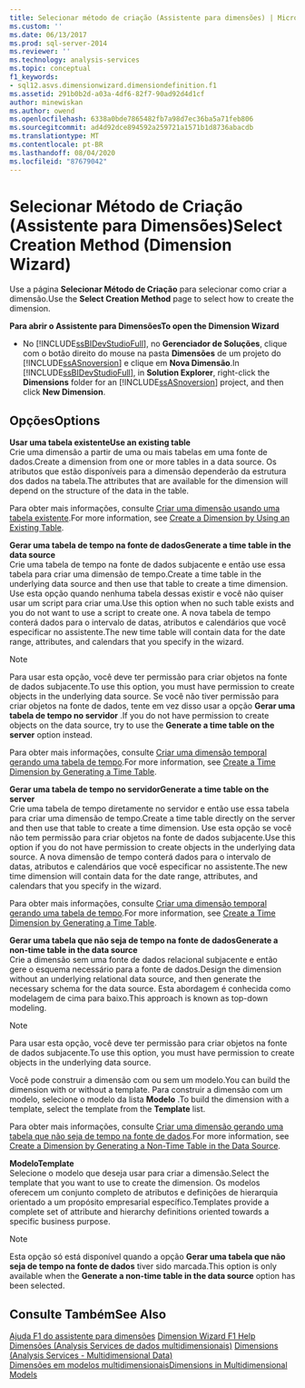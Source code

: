 ```yaml
---
title: Selecionar método de criação (Assistente para dimensões) | Microsoft Docs
ms.custom: ''
ms.date: 06/13/2017
ms.prod: sql-server-2014
ms.reviewer: ''
ms.technology: analysis-services
ms.topic: conceptual
f1_keywords:
- sql12.asvs.dimensionwizard.dimensiondefinition.f1
ms.assetid: 291b0b2d-a03a-4df6-82f7-90ad92d4d1cf
author: minewiskan
ms.author: owend
ms.openlocfilehash: 6338a0bde7865482fb7a98d7ec36ba5a71feb806
ms.sourcegitcommit: ad4d92dce894592a259721a1571b1d8736abacdb
ms.translationtype: MT
ms.contentlocale: pt-BR
ms.lasthandoff: 08/04/2020
ms.locfileid: "87679042"
---
```

# <a name="select-creation-method-dimension-wizard"></a><span data-ttu-id="9b4eb-102">Selecionar Método de Criação (Assistente para Dimensões)</span><span class="sxs-lookup"><span data-stu-id="9b4eb-102">Select Creation Method (Dimension Wizard)</span></span>
  <span data-ttu-id="9b4eb-103">Use a página **Selecionar Método de Criação** para selecionar como criar a dimensão.</span><span class="sxs-lookup"><span data-stu-id="9b4eb-103">Use the **Select Creation Method** page to select how to create the dimension.</span></span>  
  
 <span data-ttu-id="9b4eb-104">**Para abrir o Assistente para Dimensões**</span><span class="sxs-lookup"><span data-stu-id="9b4eb-104">**To open the Dimension Wizard**</span></span>  
  
-   <span data-ttu-id="9b4eb-105">No [!INCLUDE[ssBIDevStudioFull](../includes/ssbidevstudiofull-md.md)], no **Gerenciador de Soluções**, clique com o botão direito do mouse na pasta **Dimensões** de um projeto do [!INCLUDE[ssASnoversion](../includes/ssasnoversion-md.md)] e clique em **Nova Dimensão**.</span><span class="sxs-lookup"><span data-stu-id="9b4eb-105">In [!INCLUDE[ssBIDevStudioFull](../includes/ssbidevstudiofull-md.md)], in **Solution Explorer**, right-click the **Dimensions** folder for an [!INCLUDE[ssASnoversion](../includes/ssasnoversion-md.md)] project, and then click **New Dimension**.</span></span>  
  
## <a name="options"></a><span data-ttu-id="9b4eb-106">Opções</span><span class="sxs-lookup"><span data-stu-id="9b4eb-106">Options</span></span>  
 <span data-ttu-id="9b4eb-107">**Usar uma tabela existente**</span><span class="sxs-lookup"><span data-stu-id="9b4eb-107">**Use an existing table**</span></span>  
 <span data-ttu-id="9b4eb-108">Crie uma dimensão a partir de uma ou mais tabelas em uma fonte de dados.</span><span class="sxs-lookup"><span data-stu-id="9b4eb-108">Create a dimension from one or more tables in a data source.</span></span> <span data-ttu-id="9b4eb-109">Os atributos que estão disponíveis para a dimensão dependerão da estrutura dos dados na tabela.</span><span class="sxs-lookup"><span data-stu-id="9b4eb-109">The attributes that are available for the dimension will depend on the structure of the data in the table.</span></span>  
  
 <span data-ttu-id="9b4eb-110">Para obter mais informações, consulte [Criar uma dimensão usando uma tabela existente](multidimensional-models/create-a-dimension-by-using-an-existing-table.md).</span><span class="sxs-lookup"><span data-stu-id="9b4eb-110">For more information, see [Create a Dimension by Using an Existing Table](multidimensional-models/create-a-dimension-by-using-an-existing-table.md).</span></span>  
  
 <span data-ttu-id="9b4eb-111">**Gerar uma tabela de tempo na fonte de dados**</span><span class="sxs-lookup"><span data-stu-id="9b4eb-111">**Generate a time table in the data source**</span></span>  
 <span data-ttu-id="9b4eb-112">Crie uma tabela de tempo na fonte de dados subjacente e então use essa tabela para criar uma dimensão de tempo.</span><span class="sxs-lookup"><span data-stu-id="9b4eb-112">Create a time table in the underlying data source and then use that table to create a time dimension.</span></span> <span data-ttu-id="9b4eb-113">Use esta opção quando nenhuma tabela dessas existir e você não quiser usar um script para criar uma.</span><span class="sxs-lookup"><span data-stu-id="9b4eb-113">Use this option when no such table exists and you do not want to use a script to create one.</span></span> <span data-ttu-id="9b4eb-114">A nova tabela de tempo conterá dados para o intervalo de datas, atributos e calendários que você especificar no assistente.</span><span class="sxs-lookup"><span data-stu-id="9b4eb-114">The new time table will contain data for the date range, attributes, and calendars that you specify in the wizard.</span></span>  
  
> [!NOTE]  
>  <span data-ttu-id="9b4eb-115">Para usar esta opção, você deve ter permissão para criar objetos na fonte de dados subjacente.</span><span class="sxs-lookup"><span data-stu-id="9b4eb-115">To use this option, you must have permission to create objects in the underlying data source.</span></span> <span data-ttu-id="9b4eb-116">Se você não tiver permissão para criar objetos na fonte de dados, tente em vez disso usar a opção **Gerar uma tabela de tempo no servidor** .</span><span class="sxs-lookup"><span data-stu-id="9b4eb-116">If you do not have permission to create objects on the data source, try to use the **Generate a time table on the server** option instead.</span></span>  
  
 <span data-ttu-id="9b4eb-117">Para obter mais informações, consulte [Criar uma dimensão temporal gerando uma tabela de tempo](multidimensional-models/create-a-time-dimension-by-generating-a-time-table.md).</span><span class="sxs-lookup"><span data-stu-id="9b4eb-117">For more information, see [Create a Time Dimension by Generating a Time Table](multidimensional-models/create-a-time-dimension-by-generating-a-time-table.md).</span></span>  
  
 <span data-ttu-id="9b4eb-118">**Gerar uma tabela de tempo no servidor**</span><span class="sxs-lookup"><span data-stu-id="9b4eb-118">**Generate a time table on the server**</span></span>  
 <span data-ttu-id="9b4eb-119">Crie uma tabela de tempo diretamente no servidor e então use essa tabela para criar uma dimensão de tempo.</span><span class="sxs-lookup"><span data-stu-id="9b4eb-119">Create a time table directly on the server and then use that table to create a time dimension.</span></span> <span data-ttu-id="9b4eb-120">Use esta opção se você não tem permissão para criar objetos na fonte de dados subjacente.</span><span class="sxs-lookup"><span data-stu-id="9b4eb-120">Use this option if you do not have permission to create objects in the underlying data source.</span></span> <span data-ttu-id="9b4eb-121">A nova dimensão de tempo conterá dados para o intervalo de datas, atributos e calendários que você especificar no assistente.</span><span class="sxs-lookup"><span data-stu-id="9b4eb-121">The new time dimension will contain data for the date range, attributes, and calendars that you specify in the wizard.</span></span>  
  
 <span data-ttu-id="9b4eb-122">Para obter mais informações, consulte [Criar uma dimensão temporal gerando uma tabela de tempo](multidimensional-models/create-a-time-dimension-by-generating-a-time-table.md).</span><span class="sxs-lookup"><span data-stu-id="9b4eb-122">For more information, see [Create a Time Dimension by Generating a Time Table](multidimensional-models/create-a-time-dimension-by-generating-a-time-table.md).</span></span>  
  
 <span data-ttu-id="9b4eb-123">**Gerar uma tabela que não seja de tempo na fonte de dados**</span><span class="sxs-lookup"><span data-stu-id="9b4eb-123">**Generate a non-time table in the data source**</span></span>  
 <span data-ttu-id="9b4eb-124">Crie a dimensão sem uma fonte de dados relacional subjacente e então gere o esquema necessário para a fonte de dados.</span><span class="sxs-lookup"><span data-stu-id="9b4eb-124">Design the dimension without an underlying relational data source, and then generate the necessary schema for the data source.</span></span> <span data-ttu-id="9b4eb-125">Esta abordagem é conhecida como modelagem de cima para baixo.</span><span class="sxs-lookup"><span data-stu-id="9b4eb-125">This approach is known as top-down modeling.</span></span>  
  
> [!NOTE]  
>  <span data-ttu-id="9b4eb-126">Para usar esta opção, você deve ter permissão para criar objetos na fonte de dados subjacente.</span><span class="sxs-lookup"><span data-stu-id="9b4eb-126">To use this option, you must have permission to create objects in the underlying data source.</span></span>  
  
 <span data-ttu-id="9b4eb-127">Você pode construir a dimensão com ou sem um modelo.</span><span class="sxs-lookup"><span data-stu-id="9b4eb-127">You can build the dimension with or without a template.</span></span> <span data-ttu-id="9b4eb-128">Para construir a dimensão com um modelo, selecione o modelo da lista **Modelo** .</span><span class="sxs-lookup"><span data-stu-id="9b4eb-128">To build the dimension with a template, select the template from the **Template** list.</span></span>  
  
 <span data-ttu-id="9b4eb-129">Para obter mais informações, consulte [Criar uma dimensão gerando uma tabela que não seja de tempo na fonte de dados](multidimensional-models/create-a-dimension-by-generating-a-non-time-table-in-the-data-source.md).</span><span class="sxs-lookup"><span data-stu-id="9b4eb-129">For more information, see [Create a Dimension by Generating a Non-Time Table in the Data Source](multidimensional-models/create-a-dimension-by-generating-a-non-time-table-in-the-data-source.md).</span></span>  
  
 <span data-ttu-id="9b4eb-130">**Modelo**</span><span class="sxs-lookup"><span data-stu-id="9b4eb-130">**Template**</span></span>  
 <span data-ttu-id="9b4eb-131">Selecione o modelo que deseja usar para criar a dimensão.</span><span class="sxs-lookup"><span data-stu-id="9b4eb-131">Select the template that you want to use to create the dimension.</span></span> <span data-ttu-id="9b4eb-132">Os modelos oferecem um conjunto completo de atributos e definições de hierarquia orientado a um propósito empresarial específico.</span><span class="sxs-lookup"><span data-stu-id="9b4eb-132">Templates provide a complete set of attribute and hierarchy definitions oriented towards a specific business purpose.</span></span>  
  
> [!NOTE]  
>  <span data-ttu-id="9b4eb-133">Esta opção só está disponível quando a opção **Gerar uma tabela que não seja de tempo na fonte de dados** tiver sido marcada.</span><span class="sxs-lookup"><span data-stu-id="9b4eb-133">This option is only available when the **Generate a non-time table in the data source** option has been selected.</span></span>  
  
## <a name="see-also"></a><span data-ttu-id="9b4eb-134">Consulte Também</span><span class="sxs-lookup"><span data-stu-id="9b4eb-134">See Also</span></span>  
 <span data-ttu-id="9b4eb-135">[Ajuda F1 do assistente para dimensões](dimension-wizard-f1-help.md) </span><span class="sxs-lookup"><span data-stu-id="9b4eb-135">[Dimension Wizard F1 Help](dimension-wizard-f1-help.md) </span></span>  
 <span data-ttu-id="9b4eb-136">[Dimensões &#40;Analysis Services de dados multidimensionais&#41;](multidimensional-models-olap-logical-dimension-objects/dimensions-analysis-services-multidimensional-data.md) </span><span class="sxs-lookup"><span data-stu-id="9b4eb-136">[Dimensions &#40;Analysis Services - Multidimensional Data&#41;](multidimensional-models-olap-logical-dimension-objects/dimensions-analysis-services-multidimensional-data.md) </span></span>  
 [<span data-ttu-id="9b4eb-137">Dimensões em modelos multidimensionais</span><span class="sxs-lookup"><span data-stu-id="9b4eb-137">Dimensions in Multidimensional Models</span></span>](multidimensional-models/dimensions-in-multidimensional-models.md)  
  
  
